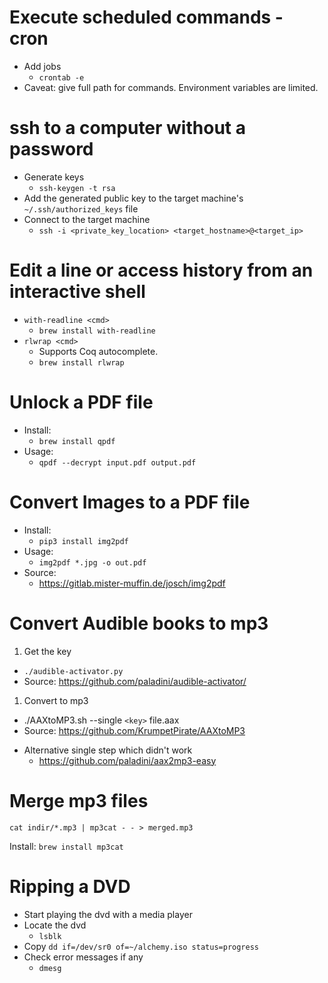 # Execute scheduled commands - cron

* Add jobs
  - `crontab -e`
* Caveat: give full path for commands. Environment variables are limited.

# ssh to a computer without a password

* Generate keys
  - `ssh-keygen -t rsa`
* Add the generated public key to the target machine's `~/.ssh/authorized_keys` file
* Connect to the target machine
  - `ssh -i <private_key_location> <target_hostname>@<target_ip>`

# Edit a line or access history from an interactive shell

* `with-readline <cmd>`
  - `brew install with-readline`
* `rlwrap <cmd>`
  - Supports Coq autocomplete.
  - `brew install rlwrap`


# Unlock a PDF file

* Install:
  - `brew install qpdf`
* Usage:
  - `qpdf --decrypt input.pdf output.pdf`

# Convert Images to a PDF file

* Install:
  - `pip3 install img2pdf`
* Usage:
  - `img2pdf *.jpg -o out.pdf`
* Source:
  - https://gitlab.mister-muffin.de/josch/img2pdf

# Convert Audible books to mp3

1. Get the key
  - `./audible-activator.py`
  - Source: https://github.com/paladini/audible-activator/
1. Convert to mp3
  - ./AAXtoMP3.sh --single `<key>` file.aax
  - Source: https://github.com/KrumpetPirate/AAXtoMP3

* Alternative single step which didn't work
  - https://github.com/paladini/aax2mp3-easy

# Merge mp3 files

`cat indir/*.mp3 | mp3cat - - > merged.mp3`

Install: `brew install mp3cat`

# Ripping a DVD

* Start playing the dvd with a media player
* Locate the dvd
  - `lsblk`
* Copy
  `dd if=/dev/sr0 of=~/alchemy.iso status=progress`
* Check error messages if any
  - `dmesg`
